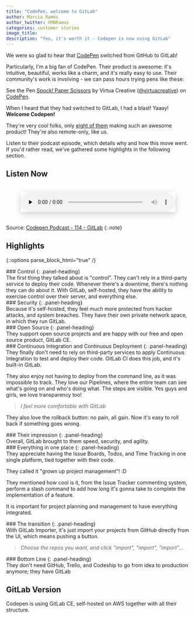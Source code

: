 ```yaml
---
title: "CodePen, welcome to GitLab"
author: Marcia Ramos
author_twitter: XMDRamos
categories: customer stories
image_title: 
description: "Yes, it's worth it - Codepen is now using GitLab"
---
```


We were so glad to hear that [CodePen] switched from GitHub to GitLab!

<!-- more -->

Particularly, I'm a big fan of CodePen. Their product is awesome: it's
intuitive, beautiful, works like a charm, and it's really easy to use.
Their community's work is involving - we can pass hours trying pens like these:

<p data-height="300" data-theme-id="23203" data-slug-hash="dNVaae" data-default-tab="js,result" data-user="virtuacreative" data-embed-version="2" data-pen-title="Spock! Paper Scissors" class="codepen">See the Pen <a href="http://codepen.io/virtuacreative/pen/dNVaae/">Spock! Paper Scissors</a> by Virtua Creative (<a href="http://codepen.io/virtuacreative">@virtuacreative</a>) on <a href="http://codepen.io">CodePen</a>.</p>
<script async src="https://production-assets.codepen.io/assets/embed/ei.js"></script>

When I heard that they had switched to GitLab, I had a blast! Yaaay! **Welcome Codepen!** <i class="fa fa-codepen" aria-hidden="true"></i>&nbsp;&nbsp;<i class="fa fa-gitlab" aria-hidden="true"></i>

They're very cool folks, only [eight of them][team]
making such an awesome product! They're also remote-only, like us.

Listen to their podcast episode, which details why and how this move went. If you'd rather read,
we've gathered some highlights in the following section.

## Listen Now

<figure>
  <audio class="shadow" preload="none" style="width: 100%;" controls="controls">
    <source type="audio/mpeg" src="http://media.blubrry.com/codepen_radio/p/codepen-podcast.s3.amazonaws.com/114.mp3?_=1">
    <a href="http://media.blubrry.com/codepen_radio/p/codepen-podcast.s3.amazonaws.com/114.mp3">http://media.blubrry.com/codepen_radio/p/codepen-podcast.s3.amazonaws.com/114.mp3</a>
  </audio>
</figure>

Source: [Codepen Podcast - 114 - GitLab](https://blog.codepen.io/2017/01/24/114-gitlab/)
{:.note}

## Highlights

{::options parse_block_html="true" /}

<div class="panel panel-gitlab-orange">
### <i class="fa fa-cog fa-fw" aria-hidden="true"></i> Control
{: .panel-heading}
<div class="panel-body">
The first thing they talked about is "control". They can't rely in a third-party service to deploy
their code. Whenever there's a downtime, there's nothing they can do about it. With GitLab, self-hosted,
they have the ability to exercise control over their server, and everything else.
</div>
</div>

<div class="panel panel-gitlab-purple">
### <i class="fa fa-lock fa-fw" aria-hidden="true"></i> Security
{: .panel-heading}
<div class="panel-body">
Because it's self-hosted, they feel much more protected from hacker attacks, and system breaches.
They have their own private network space, in which they run GitLab.
</div>
</div>

<div class="panel panel-gitlab-orange">
### <i class="fa fa-code fa-fw" aria-hidden="true"></i> Open Source
{: .panel-heading}
<div class="panel-body">
They support open source projects and are happy with our free and open source product, GitLab CE.
</div>
</div>

<div class="panel panel-gitlab-purple">
### <i class="fa fa-refresh fa-fw" aria-hidden="true"></i> Continuous Integration and Continuous Deployment
{: .panel-heading}
<div class="panel-body">
They finally don't need to rely on third-party services to apply Continuous Integration to test and
deploy their code. GitLab CI does this job, and it's built-in GitLab.

They also enjoy not having to deploy from the command line, as it was impossible to track. They
love our Pipelines, where the entire team can see what's going on and who's doing what. The steps are visible.
Yes guys and girls, we love transparency too!

> _I feel more comfortable with GitLab_

They also love the rollback button: no pain, all gain. Now it's easy to roll back if something goes wrong.
</div>
</div>

<div class="panel panel-gitlab-orange">
### <i class="fa fa-heart-o fa-fw" aria-hidden="true"></i> Their impression
{: .panel-heading}
<div class="panel-body">
Overall, GitLab brought to them speed, security, and agility.
</div>
</div>

<div class="panel panel-gitlab-purple">
### <i class="fa fa-chain fa-fw" aria-hidden="true"></i> Everything in one place
{: .panel-heading}
<div class="panel-body">
They appreciate having the Issue Boards, Todos, and Time Tracking in one single
platform, tied together with their code.

They called it "grown up project management"! :D

They mentioned how cool is it, from the Issue Tracker commenting system, perform a slash command
to add how long it's gonna take to complete the implementation of a feature.

It is important for project planning and management to have everything integrated.
</div>
</div>

<div class="panel panel-gitlab-orange">
### <i class="fa fa-heartbeat fa-fw" aria-hidden="true"></i> The transition
{: .panel-heading}
<div class="panel-body">
With GitLab Importer, it's just import your projects from GitHub directly from the UI, which means
pushing a button.

> _Choose the repos you want, and click "import", "import", "import"..._
</div>
</div>

<div class="panel panel-gitlab-purple">
### <i class="fa fa-check-square-o fa-fw" aria-hidden="true"></i> Bottom Line
{: .panel-heading}
<div class="panel-body">
They don't need GitHub, Trello, and Codeship to go from idea to production anymore; they have GitLab
<i class="fa fa-heart gitlab-orange" aria-hidden="true"></i>
</div>
</div>

## GitLab Version

Codepen is using GitLab CE, self-hosted on AWS together with all their
structure. <!-- to be confirmed!! -->

<!-- identifiers -->

[Codepen]: http://codepen.io/
[team]: http://codepen.io/about/

<style>
h3 {
  margin-top: 0 !important;
  margin-bottom: 0 !important;
  font-size: 20px !important;
}
.shadow {
  box-shadow: 0 4px 18px 0 rgba(0, 0, 0, 0.1), 0 6px 20px 0 rgba(0, 0, 0, 0.09);
  margin-bottom: 20px;
  margin-top: 20px; }
}
</style>
